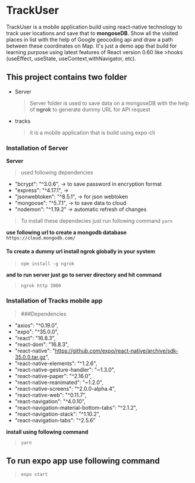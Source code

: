 # TrackUser

TrackUser is a mobile application build using react-native technology to track user locations and save that to **mongoseDB**. Show all the visited places in list with the help of Google geocoding api and draw a path between these coordinates on Map. It's just a demo app that build for learning purpose using latest features of React version 0.60 like >hooks (useEffect, useState, useContext,withNavigator, etc).

## This project contains two folder
* Server
  > Server folder is used to save data on a mongoseDB with the help of **ngrok** to generate dummy URL for API request
* tracks
  > it is a mobile application that is build using expo-cli
### Installation of Server
**Server** 
> used following dependencies
* "bcrypt": "^3.0.6", -> to save password in encryption format
* "express": "^4.17.1", -> 
* "jsonwebtoken": "^8.5.1", -> for json webtoken
* "mongoose": "^5.7.1", -> to save data to cloud
* "nodemon": "^1.19.2" -> automatic refresh of changes

> To install these dependecies just run following command
>```yarn ```

**use following url to create a mongodb database**
```https://cloud.mongodb.com/```

#### To create a dummy url install ngrok globally in your system

>```npm install -g ngrok```

**and to run server just go to server directory and hit command**

>```ngrok http 3000```

### Installation of Tracks mobile app
>###Dependencies
*  "axios": "^0.19.0",
*    "expo": "^35.0.0",
*   "react": "16.8.3",
*    "react-dom": "16.8.3",
*    "react-native": "https://github.com/expo/react-native/archive/sdk-35.0.0.tar.gz",
*    "react-native-elements": "^1.2.6",
*    "react-native-gesture-handler": "~1.3.0",
*    "react-native-paper": "^2.16.0",
*    "react-native-reanimated": "~1.2.0",
*    "react-native-screens": "^2.0.0-alpha.4",
*    "react-native-web": "^0.11.7",
*   "react-navigation": "^4.0.10",
*    "react-navigation-material-bottom-tabs": "^2.1.2",
*    "react-navigation-stack": "^1.10.2",
*    "react-navigation-tabs": "^2.5.6"

**install using following command**
 >```yarn```

 ## To run expo app use following command
> ```expo start```
